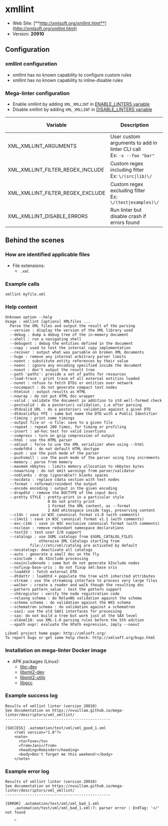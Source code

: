 <!-- markdownlint-disable MD033 MD041 -->
<!-- Generated by .automation/build.py, please do not update manually -->
# xmllint

- Web Site: [**http://xmlsoft.org/xmllint.html**](http://xmlsoft.org/xmllint.html)
- Version: **20910**

## Configuration

### xmllint configuration

- xmllint has no known capability to configure custom rules
- xmllint has no known capability to inline-disable rules

### Mega-linter configuration

- Enable xmllint by adding `XML_XMLLINT` in [ENABLE_LINTERS variable](../index.md#activation-and-deactivation)
- Disable xmllint by adding `XML_XMLLINT` in [DISABLE_LINTERS variable](../index.md#activation-and-deactivation)

| Variable | Description | Default value |
| ----------------- | -------------- | -------------- |
| XML_XMLLINT_ARGUMENTS | User custom arguments to add in linter CLI call<br/>Ex: `-s --foo "bar"` |  |
| XML_XMLLINT_FILTER_REGEX_INCLUDE | Custom regex including filter<br/>Ex: `\/(src\|lib)\/` | Include every file |
| XML_XMLLINT_FILTER_REGEX_EXCLUDE | Custom regex excluding filter<br/>Ex: `\/(test\|examples)\/` | Exclude no file |
| XML_XMLLINT_DISABLE_ERRORS | Run linter but disable crash if errors found | `false` |

## Behind the scenes

### How are identified applicable files

- File extensions:
  - `.xml`

<!-- markdownlint-disable -->
<!-- /* cSpell:disable */ -->

### Example calls

```shell
xmllint myfile.xml
```


### Help content

```shell
Unknown option --help
Usage : xmllint [options] XMLfiles ...
  Parse the XML files and output the result of the parsing
  --version : display the version of the XML library used
  --debug : dump a debug tree of the in-memory document
  --shell : run a navigating shell
  --debugent : debug the entities defined in the document
  --copy : used to test the internal copy implementation
  --recover : output what was parsable on broken XML documents
  --huge : remove any internal arbitrary parser limits
  --noent : substitute entity references by their value
  --noenc : ignore any encoding specified inside the document
  --noout : don't output the result tree
  --path 'paths': provide a set of paths for resources
  --load-trace : print trace of all external entities loaded
  --nonet : refuse to fetch DTDs or entities over network
  --nocompact : do not generate compact text nodes
  --htmlout : output results as HTML
  --nowrap : do not put HTML doc wrapper
  --valid : validate the document in addition to std well-formed check
  --postvalid : do a posteriori validation, i.e after parsing
  --dtdvalid URL : do a posteriori validation against a given DTD
  --dtdvalidfpi FPI : same but name the DTD with a Public Identifier
  --timing : print some timings
  --output file or -o file: save to a given file
  --repeat : repeat 100 times, for timing or profiling
  --insert : ad-hoc test for valid insertions
  --compress : turn on gzip compression of output
  --html : use the HTML parser
  --xmlout : force to use the XML serializer when using --html
  --nodefdtd : do not default HTML doctype
  --push : use the push mode of the parser
  --pushsmall : use the push mode of the parser using tiny increments
  --memory : parse from memory
  --maxmem nbbytes : limits memory allocation to nbbytes bytes
  --nowarning : do not emit warnings from parser/validator
  --noblanks : drop (ignorable?) blanks spaces
  --nocdata : replace cdata section with text nodes
  --format : reformat/reindent the output
  --encode encoding : output in the given encoding
  --dropdtd : remove the DOCTYPE of the input docs
  --pretty STYLE : pretty-print in a particular style
                   0 Do not pretty print
                   1 Format the XML content, as --format
                   2 Add whitespace inside tags, preserving content
  --c14n : save in W3C canonical format v1.0 (with comments)
  --c14n11 : save in W3C canonical format v1.1 (with comments)
  --exc-c14n : save in W3C exclusive canonical format (with comments)
  --nsclean : remove redundant namespace declarations
  --testIO : test user I/O support
  --catalogs : use SGML catalogs from $SGML_CATALOG_FILES
               otherwise XML Catalogs starting from
           file:///etc/xml/catalog are activated by default
  --nocatalogs: deactivate all catalogs
  --auto : generate a small doc on the fly
  --xinclude : do XInclude processing
  --noxincludenode : same but do not generate XInclude nodes
  --nofixup-base-uris : do not fixup xml:base uris
  --loaddtd : fetch external DTD
  --dtdattr : loaddtd + populate the tree with inherited attributes
  --stream : use the streaming interface to process very large files
  --walker : create a reader and walk though the resulting doc
  --pattern pattern_value : test the pattern support
  --chkregister : verify the node registration code
  --relaxng schema : do RelaxNG validation against the schema
  --schema schema : do validation against the WXS schema
  --schematron schema : do validation against a schematron
  --sax1: use the old SAX1 interfaces for processing
  --sax: do not build a tree but work just at the SAX level
  --oldxml10: use XML-1.0 parsing rules before the 5th edition
  --xpath expr: evaluate the XPath expression, imply --noout

Libxml project home page: http://xmlsoft.org/
To report bugs or get some help check: http://xmlsoft.org/bugs.html
```

### Installation on mega-linter Docker image

- APK packages (Linux):
  - [libc-dev](https://pkgs.alpinelinux.org/packages?branch=edge&name=libc-dev)
  - [libxml2-dev](https://pkgs.alpinelinux.org/packages?branch=edge&name=libxml2-dev)
  - [libxml2-utils](https://pkgs.alpinelinux.org/packages?branch=edge&name=libxml2-utils)
  - [libgcc](https://pkgs.alpinelinux.org/packages?branch=edge&name=libgcc)

### Example success log

```shell
Results of xmllint linter (version 20910)
See documentation on https://nvuillam.github.io/mega-linter/descriptors/xml_xmllint/
-----------------------------------------------

[SUCCESS] .automation/test/xml/xml_good_1.xml
    <?xml version="1.0"?>
    <note>
      <to>Tove</to>
      <from>Jani</from>
      <heading>Reminder</heading>
      <body>Don't forget me this weekend!</body>
    </note>

```

### Example error log

```shell
Results of xmllint linter (version 20910)
See documentation on https://nvuillam.github.io/mega-linter/descriptors/xml_xmllint/
-----------------------------------------------

[ERROR] .automation/test/xml/xml_bad_1.xml
    .automation/test/xml/xml_bad_1.xml:7: parser error : EndTag: '</' not found
    
    ^

```
